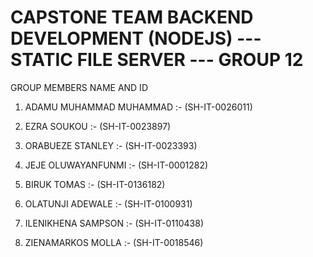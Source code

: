 # CAPSTONE TEAM BACKEND DEVELOPMENT (NODEJS) --- STATIC FILE SERVER --- GROUP 12

GROUP MEMBERS NAME AND ID

1. ADAMU MUHAMMAD MUHAMMAD :- (SH-IT-0026011)

2. EZRA SOUKOU :- (SH-IT-0023897)

3. ORABUEZE STANLEY :- (SH-IT-0023393)

4. JEJE OLUWAYANFUNMI :- (SH-IT-0001282)

5. BIRUK TOMAS :- (SH-IT-0136182)

6. OLATUNJI ADEWALE :- (SH-IT-0100931)

7. ILENIKHENA SAMPSON :- (SH-IT-0110438)

8. ZIENAMARKOS MOLLA :- (SH-IT-0018546)
